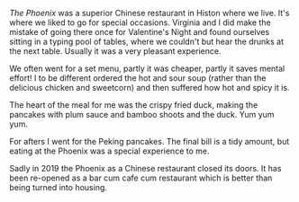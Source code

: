 *The Phoenix* was a superior Chinese
restaurant in Histon where we live.  It's where
we liked to go for special occasions.  Virginia and I
did make the mistake of going there once for
Valentine's Night and found ourselves sitting in a
typing pool of tables, where we couldn't but hear
the drunks at the next table.  Usually it was a very pleasant
experience.

We often went for a set menu, partly it was cheaper, partly
it saves mental effort!  I to be different ordered the
hot and sour soup (rather than the delicious chicken
and sweetcorn) and then suffered how hot and spicy it is.

The heart of the meal for me was the crispy fried duck,
making the pancakes with plum sauce and bamboo shoots
and the duck.  Yum yum yum.

For afters I went for the Peking pancakes.  The final bill
is a tidy amount, but eating at the Phoenix was a special
experience to me.

Sadly in 2019 the Phoenix as a Chinese restaurant closed its
doors. It has been re-opened as a bar cum cafe cum restaurant
which is better than being turned into housing.
